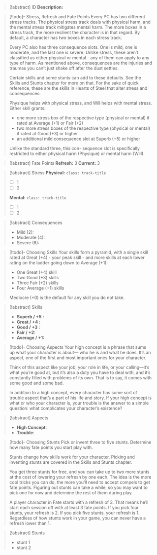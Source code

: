> [!abstract] ID
> **Description:**
> 

> [!todo]- Stress, Refresh and Fate Points
> Every PC has two different stress tracks. The physical stress track deals with physical harm, and the mental stress track mitigates mental harm. The more boxes in a stress track, the more resilient the character is in that regard. By default, a character has two boxes in each stress track.
> 
> Every PC also has three consequence slots. One is mild, one is moderate, and the last one is severe. Unlike stress, these aren’t classified as either physical or mental - any of them can apply to any type of harm. As mentioned above, consequences are the injuries and traumas you can’t just shake off after the dust settles.
>
> Certain skills and some stunts can add to these defaults. See the Skills and Stunts chapter for more on that. For the sake of quick reference, these are the skills in Hearts of Steel that alter stress and consequences:
> 
> Physique helps with physical stress, and Will helps with mental stress. Either skill grants: 
> - one more stress box of the respective type (physical or mental) if rated at Average (+1) or Fair (+2)
> - two more stress boxes of the respective type (physical or mental) if rated at Good (+3) or higher
> - an additional mild consequence slot at Superb (+5) or higher
> 
> Unlike the standard three, this con- sequence slot is specifically restricted to either physical harm (Physique) or mental harm (Will).

> [!abstract] Fate Points
> **Refresh:** 3
> **Current:** 3

> [!abstract] Stress
> **Physical:** `class: track-title`
> - [ ] 1
> - [ ] 2
> 
> **Mental:** `class: track-title`
>  - [ ] 1
>  - [ ] 2

> [!abstract] Consequences
> - Mild [2]: 
> - Moderate (4):
> - Severe (6):

> [!todo]- Choosing Skills 
> Your skills form a pyramid, with a single skill rated at Great (+4) - your peak skill - and more skills at each lower rating on the ladder going down to Average (+1):
> 
> - One Great (+4) skill
> - Two Good (+3) skills
> - Three Fair (+2) skills
> - Four Average (+1) skills
> 
> Mediocre (+0) is the default  for any skill you do not take. 

> [!abstract] Skills
>  - **Superb / +5 :**  
>  - **Great / +4 :**  
>  - **Good / +3 :** 
>  - **Fair / +2:**
>  - **Average / +1:** 

> [!todo]- Choosing Aspects
> Your high concept is a phrase that sums up what your character is about— who he is and what he does. It’s an aspect, one of the first and most important ones for your character.
> 
> Think of this aspect like your job, your role in life, or your calling—it’s what you’re good at, but it’s also a duty you have to deal with, and it’s constantly filled with problems of its own. That is to say, it comes with some good and some bad.
> 
> In addition to a high concept, every character has some sort of trouble aspect that’s a part of his life and story. If your high concept is what or who your character is, your trouble is the answer to a simple question: what complicates your character’s existence?

> [!abstract] Aspects
> - **High Concept**:
> - **Trouble**:

> [!todo]- Choosing Stunts
> Pick or invent three to five stunts. Determine how many fate points you start play with.
> 
> Stunts change how skills work for your character. Picking and inventing stunts are covered in the Skills and Stunts chapter.
> 
> You get three stunts for free, and you can take up to two more stunts at the cost of lowering your refresh by one each. The idea is the more cool tricks you can do, the more you’ll need to accept compels to get fate points. Figuring out stunts can take a while, so you may want to pick one for now and determine the rest of them during play.
> 
> A player character in Fate starts with a refresh of 3. That means he’ll start each session off with at least 3 fate points. If you pick four stunts, your refresh is 2. If you pick five stunts, your refresh is 1. Regardless of how stunts work in your game, you can never have a refresh lower than 1.


> [!abstract] Stunts
> - stunt 1
> - stunt 2